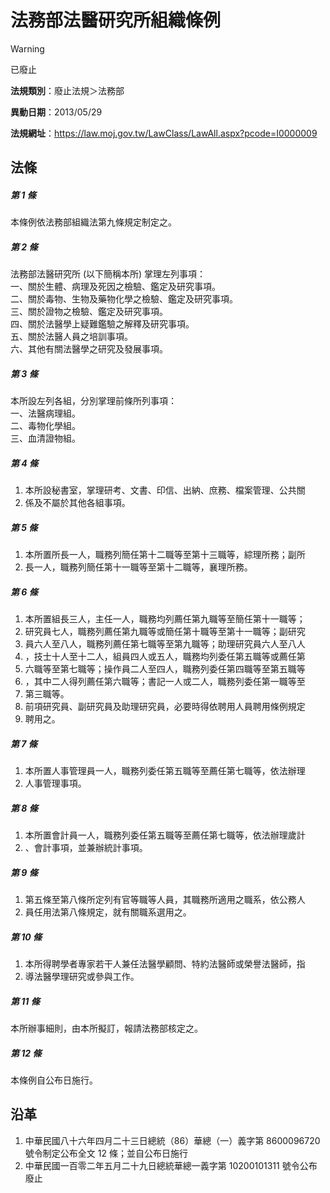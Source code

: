 # 法務部法醫研究所組織條例
> [!WARNING]
> 已廢止

**法規類別**：廢止法規＞法務部

**異動日期**：2013/05/29  

**法規網址**：https://law.moj.gov.tw/LawClass/LawAll.aspx?pcode=I0000009



## 法條
##### 第 1 條
本條例依法務部組織法第九條規定制定之。

##### 第 2 條
法務部法醫研究所 (以下簡稱本所) 掌理左列事項：  
一、關於生體、病理及死因之檢驗、鑑定及研究事項。  
二、關於毒物、生物及藥物化學之檢驗、鑑定及研究事項。  
三、關於證物之檢驗、鑑定及研究事項。  
四、關於法醫學上疑難鑑驗之解釋及研究事項。  
五、關於法醫人員之培訓事項。  
六、其他有關法醫學之研究及發展事項。

##### 第 3 條
本所設左列各組，分別掌理前條所列事項：  
一、法醫病理組。  
二、毒物化學組。  
三、血清證物組。

##### 第 4 條
1. 本所設秘書室，掌理研考、文書、印信、出納、庶務、檔案管理、公共關
1. 係及不屬於其他各組事項。

##### 第 5 條
1. 本所置所長一人，職務列簡任第十二職等至第十三職等，綜理所務；副所
1. 長一人，職務列簡任第十一職等至第十二職等，襄理所務。

##### 第 6 條
1. 本所置組長三人，主任一人，職務均列薦任第九職等至簡任第十一職等；
1. 研究員七人，職務列薦任第九職等或簡任第十職等至第十一職等；副研究
1. 員六人至八人，職務列薦任第七職等至第九職等；助理研究員六人至八人
1. ，技士十人至十二人，組員四人或五人，職務均列委任第五職等或薦任第
1. 六職等至第七職等；操作員二人至四人，職務列委任第四職等至第五職等
1. ，其中二人得列薦任第六職等；書記一人或二人，職務列委任第一職等至
1. 第三職等。
1. 前項研究員、副研究員及助理研究員，必要時得依聘用人員聘用條例規定
1. 聘用之。

##### 第 7 條
1. 本所置人事管理員一人，職務列委任第五職等至薦任第七職等，依法辦理
1. 人事管理事項。

##### 第 8 條
1. 本所置會計員一人，職務列委任第五職等至薦任第七職等，依法辦理歲計
1. 、會計事項，並兼辦統計事項。

##### 第 9 條
1. 第五條至第八條所定列有官等職等人員，其職務所適用之職系，依公務人
1. 員任用法第八條規定，就有關職系選用之。

##### 第 10 條
1. 本所得聘學者專家若干人兼任法醫學顧問、特約法醫師或榮譽法醫師，指
1. 導法醫學理研究或參與工作。

##### 第 11 條
本所辦事細則，由本所擬訂，報請法務部核定之。

##### 第 12 條
本條例自公布日施行。

## 沿革
1. 中華民國八十六年四月二十三日總統（86）華總（一）義字第 8600096720 號令制定公布全文 12 條；並自公布日施行
1. 中華民國一百零二年五月二十九日總統華總一義字第 10200101311  號令公布廢止
